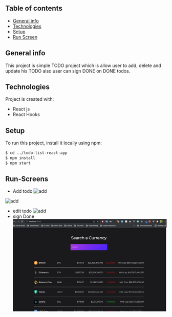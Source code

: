 ## Table of contents
* [General info](#general-info)
* [Technologies](#technologies)
* [Setup](#setup)
* [Run Screen](#Run-Screens)

## General info
This project is simple TODO project which is allow user to add, delete and update his TODO also user can sign DONE on DONE todos.
	
## Technologies
Project is created with:
* React js
* React Hooks


	
## Setup
To run this project, install it locally using npm:

```
$ cd ../todo-list-react-app
$ npm install
$ npm start
```
## Run-Screens
* Add todo 
![add](https://github.com/KamalEssam/todo-list-react-app/blob/main/img/add.png)

![add](https://github.com/KamalEssam/todo-list-react-app/blob/main/img/add.png)
* edit todo
![add](https://github.com/KamalEssam/todo-list-react-app/blob/main/img/add.png)
* sign Done
![Run](https://github.com/KamalEssam/react-api-crypto-tracker/blob/main/img/run.png)
